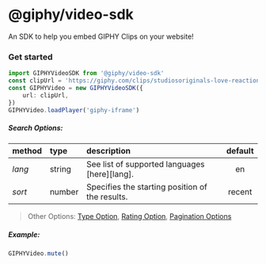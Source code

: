 # @giphy/video-sdk

An SDK to help you embed GIPHY Clips on your website!

### Get started
```typescript
import GIPHYVideoSDK from '@giphy/video-sdk'
const clipUrl = 'https://giphy.com/clips/studiosoriginals-love-reaction-emotion-h48wFAB9JpSTSiXwHw'
const GIPHYVideo = new GIPHYVideoSDK({
    url: clipUrl,
})
GIPHYVideo.loadPlayer('giphy-iframe')
```

##### Search Options:

| method | type   | description                                     | default |
| :----- | :----- | :---------------------------------------------- | :-----: |
| _lang_ | string | See list of supported languages [here][lang].   |   en    |
| _sort_ | number | Specifies the starting position of the results. | recent  |

> Other Options: [Type Option](#type-option), [Rating Option](#rating-option), [Pagination Options](#pagination-options)

##### Example:

```typescript
GIPHYVideo.mute()
```

